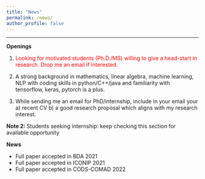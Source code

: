 ```yaml
---
title: "News"
permalink: /news/
author_profile: false
---
```


***

**Openings**  

1. <font color='red'>Looking for motivated students (Ph.D./MS) willing to give a head-start in research. Drop me an email if interested.</font>

2. A strong background in mathematics, linear algebra, machine learning, NLP with coding skills in python/C++/java and familiarity with tensorflow, keras, pytorch is a plus.
3. While sending me an email for PhD/internship, include in your email your a) recent CV b) a good research proposal which aligns with my research interest.

**Note 2:**  Students seeking internship: keep checking this section for available opportunity   

<!-- <font color='red'>Looking for motivated students  for internship (B.Tech(4th year only)/M.Tech/Ph.D). Apply only when you can spend at least 6 months on the project</font> -->



**News**

- Full paper accepted in BDA 2021
- Full paper accepted in ICONIP 2021
- Full paper accepted in CODS-COMAD 2022

